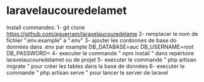 # laravelaucouredelamet
Install commandes:
  1- git clone https://github.com/aguerram/laravelaucouredelame
  2- remplacer le nom de fichier ".env.example" a ".env"
  3- ajouter les cordonnes de base do données dans .env par example 
      DB_DATABASE=auc
      DB_USERNAME=root
      DB_PASSWORD=
  4- executer le commande  " npm install " dans repértoire laravelaucouredelamet ou de projet
  5- executer le commande " php artisan migrate " pour créer les tables dans la base de données
  6- executer le commande " php artisan serve " pour lancer le server de laravel
